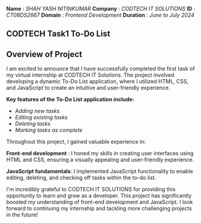 **Name** : *SHAH YASH NITINKUMAR*
**Company** : *CODTECH IT SOLUTIONS*
**ID** : *CT08DS2667*
**Domain** : *Frontend Development*
**Duration** : *June to July 2024*

## **CODTECH Task1 To-Do List** 

## Overview of Project

I am excited to announce that I have successfully completed the first task of my virtual internship at CODTECH IT Solutions. The project involved developing a dynamic To-Do List application, where I utilized HTML, CSS, and JavaScript to create an intuitive and user-friendly experience.

**Key features of the To-Do List application include:**

* *Adding new tasks*
* *Editing existing tasks*
* *Deleting tasks*
* *Marking tasks as complete*

Throughout this project, I gained valuable experience in:

**Front-end development** : I honed my skills in creating user interfaces using HTML and CSS, ensuring a visually appealing and user-friendly experience.

**JavaScript fundamentals**: I implemented JavaScript functionality to enable editing, deleting, and checking off tasks within the to-do list.

I'm incredibly grateful to CODTECH IT SOLUTIONS for providing this opportunity to learn and grow as a developer. This project has significantly boosted my understanding of front-end development and JavaScript. I look forward to continuing my internship and tackling more challenging projects in the future!
